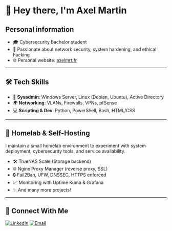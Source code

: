 # 👋 Hey there, I'm Axel Martin
## Personal information
- 🎓 Cybersecurity Bachelor student
- 🔐 Passionate about network security, system hardening, and ethical hacking
- 🌐 Personal website: [axelmrt.fr](https://axelmrt.fr)

---

## 🛠️ Tech Skills
- 🧰 **Sysadmin**: Windows Server, Linux (Debian, Ubuntu), Active Directory  
- 🌍 **Networking**: VLANs, Firewalls, VPNs, pfSense  
- 💻 **Scripting & Dev**: Python, PowerShell, Bash, HTML/CSS  

---

## 🧪 Homelab & Self-Hosting

I maintain a small homelab environment to experiment with system deployment, cybersecurity tools, and service availability.

- 🛠️ TrueNAS Scale (Storage backend)
- 🌐 Nginx Proxy Manager (reverse proxy, SSL)
- 🔒 Fail2Ban, UFW, DNSSEC, HTTPS enforced
- 📈 Monitoring with Uptime Kuma & Grafana
- ✨ And many more projects!

---

## 🤝 Connect With Me
[![LinkedIn](https://img.shields.io/badge/LinkedIn-blue?logo=linkedin&style=for-the-badge)]((https://www.linkedin.com/in/axel-martin-0b85292b5/))
[![Email](https://img.shields.io/badge/Email-axelmartin076%40gmail.com-red?style=for-the-badge&logo=gmail)](mailto:axelmartin076@gmail.com)


